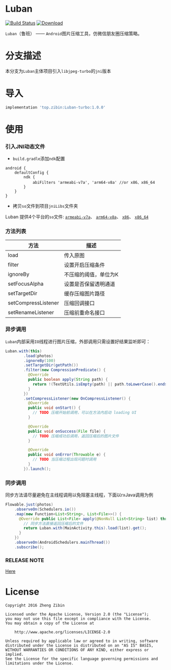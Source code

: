 # Luban

[![Build Status](https://travis-ci.org/Curzibn/Luban.svg?branch=turbo)](https://travis-ci.org/Curzibn/Luban)
[ ![Download](https://api.bintray.com/packages/curzibn/maven/Luban-turbo/images/download.svg) ](https://bintray.com/curzibn/maven/Luban/_latestVersion)

`Luban`（鲁班） —— `Android`图片压缩工具，仿微信朋友圈压缩策略。

# 分支描述

本分支为`Luban`主体项目引入`libjpeg-turbo`的`jni`版本

# 导入

```sh
implementation 'top.zibin:Luban-turbo:1.0.0'
```

# 使用

### 引入JNI动态文件

- `build.gradle`添加`ndk`配置
```
android {
    defaultConfig {
        ndk {
            abiFilters 'armeabi-v7a', 'arm64-v8a' //or x86、x86_64
        }
    }
}
```

- 拷贝`so`文件到项目`jniLibs`文件夹

Luban 提供4个平台的`so`文件: 
[`armeabi-v7a`](https://github.com/Curzibn/Luban/blob/turbo/library/src/main/jniLibs/armeabi-v7a/libluban.so)、
[`arm64-v8a`](https://github.com/Curzibn/Luban/blob/turbo/library/src/main/jniLibs/arm64-v8a/libluban.so)、
[`x86`](https://github.com/Curzibn/Luban/blob/turbo/library/src/main/jniLibs/x86/libluban.so)、
[`x86_64`](https://github.com/Curzibn/Luban/blob/turbo/library/src/main/jniLibs/x86_64/libluban.so)

### 方法列表

方法 | 描述
---- | ----
load | 传入原图
filter | 设置开启压缩条件
ignoreBy | 不压缩的阈值，单位为K
setFocusAlpha | 设置是否保留透明通道 
setTargetDir | 缓存压缩图片路径
setCompressListener | 压缩回调接口
setRenameListener | 压缩前重命名接口

### 异步调用

`Luban`内部采用`IO`线程进行图片压缩，外部调用只需设置好结果监听即可：

```java
Luban.with(this)
        .load(photos)
        .ignoreBy(100)
        .setTargetDir(getPath())
        .filter(new CompressionPredicate() {
          @Override
          public boolean apply(String path) {
            return !(TextUtils.isEmpty(path) || path.toLowerCase().endsWith(".gif"));
          }
        })
        .setCompressListener(new OnCompressListener() {
          @Override
          public void onStart() {
            // TODO 压缩开始前调用，可以在方法内启动 loading UI
          }

          @Override
          public void onSuccess(File file) {
            // TODO 压缩成功后调用，返回压缩后的图片文件
          }

          @Override
          public void onError(Throwable e) {
            // TODO 当压缩过程出现问题时调用
          }
        }).launch();
```

### 同步调用

同步方法请尽量避免在主线程调用以免阻塞主线程，下面以rxJava调用为例

```java
Flowable.just(photos)
    .observeOn(Schedulers.io())
    .map(new Function<List<String>, List<File>>() {
      @Override public List<File> apply(@NonNull List<String> list) throws Exception {
        // 同步方法直接返回压缩后的文件
        return Luban.with(MainActivity.this).load(list).get();
      }
    })
    .observeOn(AndroidSchedulers.mainThread())
    .subscribe();
```

### RELEASE NOTE

[Here](https://github.com/Curzibn/Luban/releases)

# License

    Copyright 2016 Zheng Zibin
    
    Licensed under the Apache License, Version 2.0 (the "License");
    you may not use this file except in compliance with the License.
    You may obtain a copy of the License at
    
        http://www.apache.org/licenses/LICENSE-2.0
    
    Unless required by applicable law or agreed to in writing, software
    distributed under the License is distributed on an "AS IS" BASIS,
    WITHOUT WARRANTIES OR CONDITIONS OF ANY KIND, either express or implied.
    See the License for the specific language governing permissions and
    limitations under the License.
